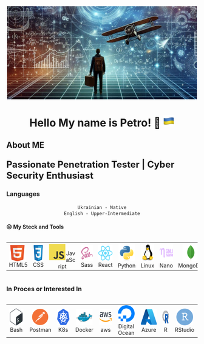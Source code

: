 <div id="header" align="center">
    <img src="./assets/OIG4.rUcQcP1i.dvWqm4cxMdg.jpg" width="500" alt="baner"/>
<h1>
    Hello My name is Petro! 👋
    <img src="./assets/flag-ua.png" width="30px" alt="GIFflag">
</h1>

</div>

## About ME

<p style="font-size: 24px; text-align: left; font-weight: bold">
Passionate Penetration Tester | Cyber Security Enthusiast
</p>

### Languages

<div align="center" background-color: rgba(254, 254, 254, 0)>

    Ukrainian - Native
    English - Upper-Intermediate

</div>


















#### 😑 My Steck and Tools

<div style="display: flex; align-items: flex-start; align: center">
    <table align="center">
        <tr>
            <td align="center" width="88">
                <img align="left" alt="HTML5" width="44" height="44" src="https://github.com/devicons/devicon/blob/master/icons/html5/html5-original.svg" />
                <br> HTML5
            </td>
            <td align="center" width="88">
                <img align="left" alt="CSS3" width="44" height="44" src="https://github.com/devicons/devicon/blob/master/icons/css3/css3-original.svg" />
                <br> CSS
            </td>
            <td align="center" width="88">
                <img align="left" alt="JavaScript" width="44" height="44" src="https://github.com/devicons/devicon/blob/master/icons/javascript/javascript-original.svg" />
                <br> JavaScript
            </td>
            <td align="center" width="88">
                <img align="left" alt="Sass" width="44" height="44" src="https://github.com/devicons/devicon/blob/master/icons/sass/sass-original.svg" />
                <br>Sass
            </td>
            <td align="center" width="88">
                <img align="left" alt="React" width="44" height="44" src="https://github.com/devicons/devicon/blob/master/icons/react/react-original.svg" />
                <br> React
            </td>
            <td align="center" width="88">
                <img alt="Visual Studio Code" width="44" height="44" src="https://github.com/devicons/devicon/blob/master/icons/python/python-original.svg" />
                <br> Python
            </td>
            <td align="center" width="88">
                <img alt="Linux" width="44" height="44" src="https://github.com/devicons/devicon/blob/master/icons/linux/linux-original.svg" />
                <br> Linux
            </td>
            <td align="center" width="88">
                <img alt="Visual Studio Code" width="44" height="44" src="https://github.com/devicons/devicon/blob/master/icons/nano/nano-plain-wordmark.svg" />
                <br> Nano
            </td>
            <td align="center" width="88">
                <img alt="Visual Studio Code" width="44" height="44" src="https://github.com/devicons/devicon/blob/master/icons/mongodb/mongodb-original.svg" />
                <br> MongoDB
            </td>
        </tr>
    </table>
</div>

### In Proces or Interested In

<div style="display: flex; align-items: flex-start; align: center">
    <table align="center">
        <tr>
            <td align="center" width="88">
                <img alt="Bash" width="44" height="44" src="https://github.com/devicons/devicon/blob/master/icons/bash/bash-original.svg" />
                <br> Bash
            </td>
            <td align="center" width="88">
                <img alt="Postman" width="44" height="44" src="https://github.com/devicons/devicon/blob/master/icons/postman/postman-original.svg" />
                <br> Postman
            </td>
            <td align="center" width="88">
                <img alt="K8s" width="44" height="44" src="https://github.com/devicons/devicon/blob/master/icons/kubernetes/kubernetes-original.svg" />
                <br> K8s
            </td>
            <td align="center" width="88">
                <img alt="Docker" width="44" height="44" src="https://github.com/devicons/devicon/blob/master/icons/docker/docker-original.svg" />
                <br> Docker
            </td>
            <td align="center" width="88">
                <img alt="AWS" width="44" height="44" src="https://github.com/devicons/devicon/blob/master/icons/amazonwebservices/amazonwebservices-original-wordmark.svg" />
                <br> aws
            </td>
            <td align="center" width="88">
                <img alt="Digital Ocean" width="44" height="44" src="https://github.com/devicons/devicon/blob/master/icons/digitalocean/digitalocean-original.svg" />
                <br> Digital Ocean
            </td>
            <td align="center" width="88">
                <img alt="Azur" width="44" height="44" src="https://github.com/devicons/devicon/blob/master/icons/azure/azure-original.svg" />
                <br> Azure
            </td>
            <td align="center" width="88">
                <img alt="R" width="44" height="44" src="https://github.com/devicons/devicon/blob/master/icons/r/r-original.svg" />
                <br>R
            </td>
            <td align="center" width="88">
                <img alt="RStudio" width="44" height="44" src="https://github.com/devicons/devicon/blob/master/icons/rstudio/rstudio-original.svg" />
                <br> RStudio
            </td>
        </tr>
    </table>
</div>
<!-- 
            <td align="center" width="88">
            </td>
            <td align="center" width="88">
            </td>
            <td align="center" width="88">
            </td>
            <td align="center" width="88">
            </td>
            <td align="center" width="88">
            </td>
            <td align="center" width="88">
            </td> -->














<!-- 
            






<td align="center" width="88">
<img alt="pfSense" width="44" height="44" src="https://github.com/devicons/devicon/blob/master/icons/pfsense/pfsense-original.svg" />
<br> pfSense
</td>

<td align="center" width="88">
<img alt="SSH" width="44" height="44" src="https://github.com/devicons/devicon/blob/master/icons/ssh/ssh-original.svg" />
<br> SSH
</td>























#### I'm interested

<img alt="Ubuntu" width="44" height="44" src="https://github.com/devicons/devicon/blob/master/icons/ubuntu/ubuntu-original.svg" />





<img alt="Unix" width="44" height="44" src="https://github.com/devicons/devicon/blob/master/icons/unix/unix-original.svg" />



<img alt="archlinux" width="44" height="44" src="https://github.com/devicons/devicon/blob/master/icons/archlinux/archlinux-original.svg" />

<img alt="awk" width="44" height="44" src="https://github.com/devicons/devicon/blob/master/icons/awk/awk-original-wordmark.svg" />


<img alt="C" width="44" height="44" src="https://github.com/devicons/devicon/blob/master/icons/c/c-plain.svg" />

<img alt="Debian" width="44" height="44" src="https://github.com/devicons/devicon/blob/master/icons/debian/debian-original-wordmark.svg" />



<img alt="fast API" width="44" height="44" src="https://github.com/devicons/devicon/blob/master/icons/fastapi/fastapi-original.svg" />

<img alt="lua" width="44" height="44" src="https://github.com/devicons/devicon/blob/master/icons/lua/lua-original.svg" />

<img alt="MySQL" width="44" height="44" src="https://github.com/devicons/devicon/blob/master/icons/mysql/mysql-original.svg" />

<img alt="msdos" width="44" height="44" src="https://github.com/devicons/devicon/blob/master/icons/msdos/msdos-original.svg" />

<img alt="powershell" width="44" height="44" src="https://github.com/devicons/devicon/blob/master/icons/powershell/powershell-original.svg" />

<img alt="postgresql" width="44" height="44" src="https://github.com/devicons/devicon/blob/master/icons/postgresql/postgresql-original-wordmark.svg" />

<img alt="redis" width="44" height="44" src="https://github.com/devicons/devicon/blob/master/icons/redis/redis-original.svg" />



<img alt="socketio" width="44" height="44" src="https://github.com/devicons/devicon/blob/master/icons/socketio/socketio-original-wordmark.svg" />

<img alt="splunk" width="44" height="44" src="https://github.com/devicons/devicon/blob/master/icons/splunk/splunk-original-wordmark.svg" />


#### You can find me


<img alt="LinkedIn" width="44" height="44" src="https://github.com/devicons/devicon/blob/master/icons/linkedin/linkedin-original.svg" />

<img alt="GitHub" width="44" height="44" src="https://raw.githubusercontent.com/github/explore/78df643247d429f6cc873026c0622819ad797942/topics/github/github.png" />

<img alt="slack" width="44" height="44" src="https://github.com/devicons/devicon/blob/master/icons/slack/slack-original-wordmark.svg" /> 






<div>
<a href="https://git.io/typing-svg"><img src="https://readme-typing-svg.herokuapp.com?font=Fira+Code&weight=900&size=21&duration=10000&pause=100&multiline=true&width=1000&lines=Currently+the+profile+is+in+the+process+of+being+updated." alt="update" /></a>
</div>


[![6h1m0d97 profile views](https://u8views.com/api/v1/github/profiles/78567740/views/day-week-month-total-count.svg)](https://u8views.com/github/petroDavydov)





**<https://www.linkedin.com/in/petrodavydov/>** -->